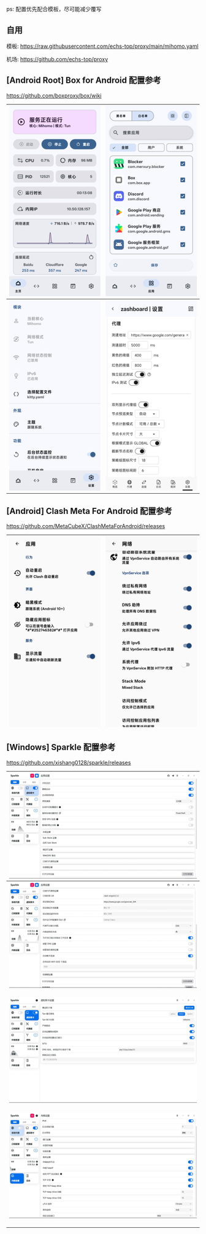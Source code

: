 ps: 配置优先配合模板，尽可能减少覆写

## 自用

模板: https://raw.githubusercontent.com/echs-top/proxy/main/mihomo.yaml

机场: https://github.com/echs-top/proxy

## [Android Root] Box for Android 配置参考

https://github.com/boxproxy/box/wiki

| ![](./img/box_01.webp) | ![](./img/box_02.webp) |
| ----------- | ----------- |
| ![](./img/box_03.webp) | ![](./img/box_04.webp) |

## [Android] Clash Meta For Android 配置参考

https://github.com/MetaCubeX/ClashMetaForAndroid/releases

| ![](./img/cmfa_01.webp) | ![](./img/cmfa_02.webp) |
| ----------- | ----------- |

## [Windows] Sparkle 配置参考

https://github.com/xishang0128/sparkle/releases

| ![](./img/sparkle_01.webp) |
| ----------- |
| ![](./img/sparkle_02.webp) |
| ![](./img/sparkle_03.webp) |
| ![](./img/sparkle_04.webp) |
